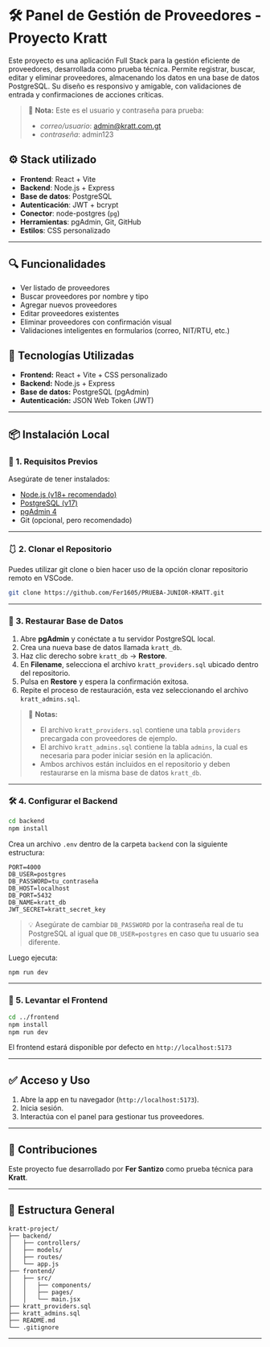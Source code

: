 # 🛠️ Panel de Gestión de Proveedores - Proyecto Kratt

Este proyecto es una aplicación Full Stack para la gestión eficiente de proveedores, desarrollada como prueba técnica. Permite registrar, buscar, editar y eliminar proveedores, almacenando los datos en una base de datos PostgreSQL. Su diseño es responsivo y amigable, con validaciones de entrada y confirmaciones de acciones críticas.

> 📌 **Nota:** Este es el usuario y contraseña para prueba:
> - *correo/usuario*: admin@kratt.com.gt
> - *contraseña*: admin123

## ⚙️ Stack utilizado

- **Frontend**: React + Vite  
- **Backend**: Node.js + Express  
- **Base de datos**: PostgreSQL  
- **Autenticación**: JWT + bcrypt  
- **Conector**: node-postgres (`pg`)  
- **Herramientas**: pgAdmin, Git, GitHub  
- **Estilos**: CSS personalizado  

---

## 🔍 Funcionalidades

- Ver listado de proveedores
- Buscar proveedores por nombre y tipo
- Agregar nuevos proveedores
- Editar proveedores existentes
- Eliminar proveedores con confirmación visual
- Validaciones inteligentes en formularios (correo, NIT/RTU, etc.)

## 🧹 Tecnologías Utilizadas

- **Frontend:** React + Vite + CSS personalizado
- **Backend:** Node.js + Express
- **Base de datos:** PostgreSQL (pgAdmin)
- **Autenticación:** JSON Web Token (JWT)

---

## 📦 Instalación Local

### 🔧 1. Requisitos Previos

Asegúrate de tener instalados:

- [Node.js (v18+ recomendado)](https://nodejs.org/)
- [PostgreSQL (v17)](https://www.postgresql.org/)
- [pgAdmin 4](https://www.pgadmin.org/)
- Git (opcional, pero recomendado)

---

### 🩱 2. Clonar el Repositorio
Puedes utilizar git clone o bien hacer uso de la opción clonar repositorio remoto en VSCode.
```bash
git clone https://github.com/Fer1605/PRUEBA-JUNIOR-KRATT.git
```

---

### 📁 3. Restaurar Base de Datos

1. Abre **pgAdmin** y conéctate a tu servidor PostgreSQL local.
2. Crea una nueva base de datos llamada `kratt_db`.
3. Haz clic derecho sobre `kratt_db` → **Restore**.
4. En **Filename**, selecciona el archivo `kratt_providers.sql` ubicado dentro del repositorio.
5. Pulsa en **Restore** y espera la confirmación exitosa.
6. Repite el proceso de restauración, esta vez seleccionando el archivo `kratt_admins.sql`.

> 📌 **Notas:**
> - El archivo `kratt_providers.sql` contiene una tabla `providers` precargada con proveedores de ejemplo.
> - El archivo `kratt_admins.sql` contiene la tabla `admins`, la cual es necesaria para poder iniciar sesión en la aplicación.
> - Ambos archivos están incluidos en el repositorio y deben restaurarse en la misma base de datos `kratt_db`.

---

### 🛠️ 4. Configurar el Backend

```bash
cd backend
npm install
```

Crea un archivo `.env` dentro de la carpeta `backend` con la siguiente estructura:

```env
PORT=4000
DB_USER=postgres
DB_PASSWORD=tu_contraseña
DB_HOST=localhost
DB_PORT=5432
DB_NAME=kratt_db
JWT_SECRET=kratt_secret_key
```

> 💡 Asegúrate de cambiar `DB_PASSWORD` por la contraseña real de tu PostgreSQL al igual que `DB_USER=postgres` en caso que tu usuario sea diferente.

Luego ejecuta:

```bash
npm run dev
```

---

### 🎨 5. Levantar el Frontend

```bash
cd ../frontend
npm install
npm run dev
```

El frontend estará disponible por defecto en `http://localhost:5173`

---

## ✅ Acceso y Uso

1. Abre la app en tu navegador (`http://localhost:5173`).
2. Inicia sesión.
3. Interactúa con el panel para gestionar tus proveedores.

---

## 🤝 Contribuciones

Este proyecto fue desarrollado por **Fer Santizo** como prueba técnica para **Kratt**.

---

## 📂 Estructura General

```plaintext
kratt-project/
├── backend/
│   ├── controllers/
│   ├── models/
│   ├── routes/
│   └── app.js
├── frontend/
│   ├── src/
│   │   ├── components/
│   │   ├── pages/
│   │   └── main.jsx
├── kratt_providers.sql
├── kratt_admins.sql
├── README.md
└── .gitignore
```

---

